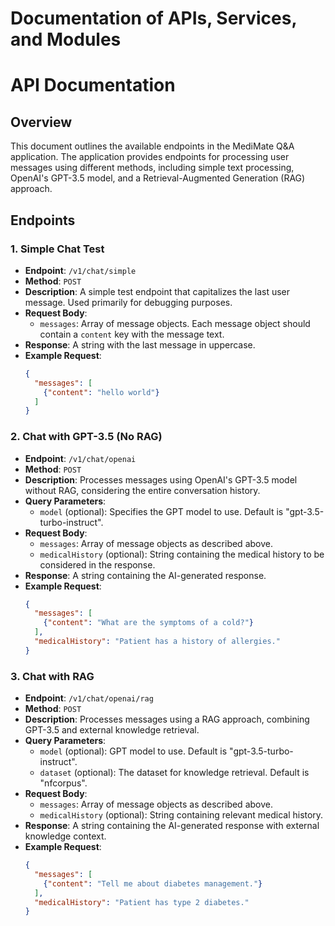 # Documentation of APIs, Services, and Modules

# API Documentation

## Overview
This document outlines the available endpoints in the MediMate Q&A application. The application provides endpoints for processing user messages using different methods, including simple text processing, OpenAI's GPT-3.5 model, and a Retrieval-Augmented Generation (RAG) approach.

## Endpoints

### 1. Simple Chat Test
- **Endpoint**: `/v1/chat/simple`
- **Method**: `POST`
- **Description**: A simple test endpoint that capitalizes the last user message. Used primarily for debugging purposes.
- **Request Body**:
  - `messages`: Array of message objects. Each message object should contain a `content` key with the message text.
- **Response**: A string with the last message in uppercase.
- **Example Request**:
  ```json
  {
    "messages": [
      {"content": "hello world"}
    ]
  }
  ```

### 2. Chat with GPT-3.5 (No RAG)
- **Endpoint**: `/v1/chat/openai`
- **Method**: `POST`
- **Description**: Processes messages using OpenAI's GPT-3.5 model without RAG, considering the entire conversation history.
- **Query Parameters**:
  - `model` (optional): Specifies the GPT model to use. Default is "gpt-3.5-turbo-instruct".
- **Request Body**:
  - `messages`: Array of message objects as described above.
  - `medicalHistory` (optional): String containing the medical history to be considered in the response.
- **Response**: A string containing the AI-generated response.
- **Example Request**:
  ```json
  {
    "messages": [
      {"content": "What are the symptoms of a cold?"}
    ],
    "medicalHistory": "Patient has a history of allergies."
  }
  ```

### 3. Chat with RAG
- **Endpoint**: `/v1/chat/openai/rag`
- **Method**: `POST`
- **Description**: Processes messages using a RAG approach, combining GPT-3.5 and external knowledge retrieval.
- **Query Parameters**:
  - `model` (optional): GPT model to use. Default is "gpt-3.5-turbo-instruct".
  - `dataset` (optional): The dataset for knowledge retrieval. Default is "nfcorpus".
- **Request Body**:
  - `messages`: Array of message objects as described above.
  - `medicalHistory` (optional): String containing relevant medical history.
- **Response**: A string containing the AI-generated response with external knowledge context.
- **Example Request**:
  ```json
  {
    "messages": [
      {"content": "Tell me about diabetes management."}
    ],
    "medicalHistory": "Patient has type 2 diabetes."
  }
  ```